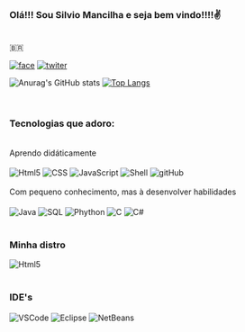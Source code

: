 ### Olá!!! Sou Silvio Mancilha e seja bem vindo!!!!✌️
<br>
🇧🇷

[![face](https://img.shields.io/badge/LinkedIn-0077B5?style=for-the-badge&logo=linkedin&logoColor=white)](https://www.linkedin.com/in/silvio-rog%C3%A9rio-leite-mancilha-aa806122/)
[![twiter](https://img.shields.io/badge/Twitter-1DA1F2?style=for-the-badge&logo=twitter&logoColor=white)](https://twitter.com/MancilhaSilvio)


![Anurag's GitHub stats](https://github-readme-stats.vercel.app/api?username=Sirog68&show_icons=true&theme=dracula)
[![Top Langs](https://github-readme-stats.vercel.app/api/top-langs/?username=Sirog68&layout=compact)](https://github.com/anuraghazra/github-readme-stats)


<br>

### **Tecnologias que adoro:**
<div style = "display : inline_block"><br>
    <a>Aprendo didáticamente</a><br><br>
    <img align = "center" alt = "Html5" src ="https://img.shields.io/badge/HTML5-E34F26?style=for-the-badge&logo=html5&logoColor=white" />
    <img align = "center" alt = "CSS" src ="https://img.shields.io/badge/CSS3-1572B6?style=for-the-badge&logo=css3&logoColor=white" />
    <img align = "center" alt = "JavaScript" src ="https://img.shields.io/badge/JavaScript-F7DF1E?style=for-the-badge&logo=javascript&logoColor=black" />
    <img align = "center" alt = "Shell" src ="https://img.shields.io/badge/GIT-E44C30?style=for-the-badge&logo=git&logoColor=white" />
    <img align = "center" alt = "gitHub" src ="https://img.shields.io/badge/GitHub-100000?style=for-the-badge&logo=github&logoColor=white" />
    <br>
    <br><a>Com pequeno conhecimento, mas à desenvolver habilidades</a><br><br>
    <img align = "center" alt = "Java" src ="https://img.shields.io/badge/Java-ED8B00?style=for-the-badge&logo=openjdk&logoColor=white" />
    <img align = "center" alt = "SQL" src ="https://img.shields.io/badge/MySQL-00000F?style=for-the-badge&logo=mysql&logoColor=white" />
    <img align = "center" alt = "Phython" src ="https://img.shields.io/badge/Python-14354C?style=for-the-badge&logo=python&logoColor=white" />
    <img align = "center" alt = "C" src ="https://img.shields.io/badge/C-00599C?style=for-the-badge&logo=c&logoColor=white" />
    <img align = "center" alt = "C#" src ="https://img.shields.io/badge/C%23-239120?style=for-the-badge&logo=c-sharp&logoColor=white" />

</div>
<br>

### **Minha distro**
<div style = "display : inline_block">
    <img align = "center" alt = "Html5" src ="https://img.shields.io/badge/Fedora-294172?style=for-the-badge&logo=fedora&logoColor=white" />
</div>

<br>

### **IDE's**
<div style = "display : inline_block">
    <img align = "center" alt = "VSCode" src ="https://img.shields.io/badge/Visual_Studio_Code-0078D4?style=for-the-badge&logo=visual%20studio%20code&logoColor=white" />
    <img align = "center" alt = "Eclipse" src ="https://img.shields.io/badge/Eclipse-2C2255?style=for-the-badge&logo=eclipse&logoColor=white" />
    <img align = "center" alt = "NetBeans" src ="https://img.shields.io/badge/apache%20netbeans-1B6AC6?style=for-the-badge&logo=apache%20netbeans%20IDE&logoColor=white" />


</div>
